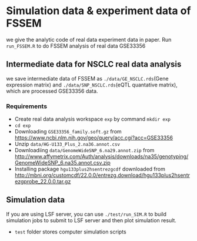 # Simulation data & experiment data of FSSEM
we give the analytic code of real data experiment data in paper. 
Run `run_FSSEM.R` to do FSSEM analysis of real data GSE33356

## Intermediate data for NSCLC real data analysis
we save intermediate data of FSSEM as `./data/GE_NSCLC.rds`(Gene expression matrix) and `./data/SNP_NSCLC.rds`(eQTL quantative matrix), which are processed GSE33356 data.

### Requirements
+ Create real data analysis workspace `exp` by command `mkdir exp`
+ `cd exp`
+ Downloading `GSE33356_family.soft.gz` from https://www.ncbi.nlm.nih.gov/geo/query/acc.cgi?acc=GSE33356
+ Unzip `data/HG-U133_Plus_2.na36.annot.csv`
+ Downloadiing `data/GenomeWideSNP_6.na29.annot.zip` from http://www.affymetrix.com/Auth/analysis/downloads/na35/genotyping/GenomeWideSNP_6.na35.annot.csv.zip
+ Installing package `hgu133plus2hsentrezgcdf` downloaded from http://mbni.org/customcdf/22.0.0/entrezg.download/hgu133plus2hsentrezgprobe_22.0.0.tar.gz



## Simulation data
If you are using LSF server, you can use `./test/run_SIM.R` to build simulation jobs to submit to LSF server and then plot simulation result. 
+ `test` folder stores computer simulation scripts

